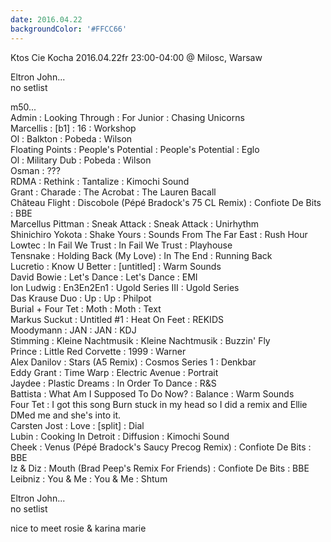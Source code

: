 ```yaml
---
date: 2016.04.22
backgroundColor: '#FFCC66'
---
```


Ktos Cie Kocha 2016.04.22fr 23:00-04:00 @ Milosc, Warsaw  

Eltron John...  
no setlist  

m50...  
Admin : Looking Through : For Junior : Chasing Unicorns  
Marcellis : \[b1\] : 16 : Workshop  
Ol : Balkton : Pobeda : Wilson  
Floating Points : People's Potential : People's Potential : Eglo  
Ol : Military Dub : Pobeda : Wilson  
Osman : ???  
RDMA : Rethink : Tantalize : Kimochi Sound  
Grant : Charade : The Acrobat : The Lauren Bacall  
Château Flight : Discobole (Pépé Bradock's 75 CL Remix) : Confiote De Bits : BBE  
Marcellus Pittman : Sneak Attack : Sneak Attack : Unirhythm  
Shinichiro Yokota : Shake Yours : Sounds From The Far East : Rush Hour  
Lowtec : In Fail We Trust : In Fail We Trust : Playhouse  
Tensnake : Holding Back (My Love) : In The End : Running Back  
Lucretio : Know U Better : \[untitled\] : Warm Sounds  
David Bowie : Let's Dance : Let's Dance : EMI  
Ion Ludwig : En3En2En1 : Ugold Series III : Ugold Series  
Das Krause Duo : Up : Up : Philpot  
Burial + Four Tet : Moth : Moth : Text  
Markus Suckut : Untitled #1 : Heat On Feet : REKIDS  
Moodymann : JAN : JAN : KDJ  
Stimming : Kleine Nachtmusik : Kleine Nachtmusik : Buzzin' Fly  
Prince : Little Red Corvette : 1999 : Warner  
Alex Danilov : Stars (A5 Remix) : Cosmos Series 1 : Denkbar  
Eddy Grant : Time Warp : Electric Avenue : Portrait  
Jaydee : Plastic Dreams : In Order To Dance : R&S  
Battista : What Am I Supposed To Do Now? : Balance : Warm Sounds  
Four Tet : I got this song Burn stuck in my head so I did a remix and Ellie DMed me and she's into it.  
Carsten Jost : Love : \[split\] : Dial  
Lubin : Cooking In Detroit : Diffusion : Kimochi Sound  
Cheek : Venus (Pépé Bradock's Saucy Precog Remix) : Confiote De Bits : BBE  
Iz & Diz : Mouth (Brad Peep's Remix For Friends) : Confiote De Bits : BBE  
Leibniz : You & Me : You & Me : Shtum  

Eltron John...  
no setlist  

nice to meet rosie & karina marie